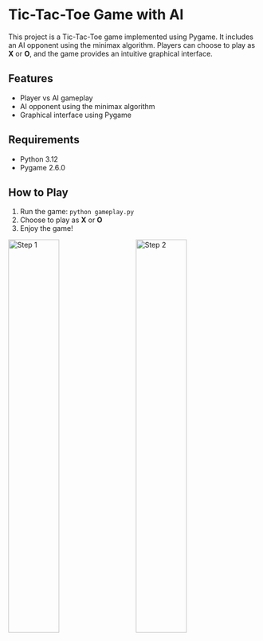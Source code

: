 <!DOCTYPE html>
<html lang="en">
<head>
    <meta charset="UTF-8">
    <meta name="viewport" content="width=device-width, initial-scale=1.0">
</head>
<body>
    <h1>Tic-Tac-Toe Game with AI</h1>
    <p>This project is a Tic-Tac-Toe game implemented using Pygame. It includes an AI opponent using the minimax algorithm. Players can choose to play as <b>X</b> or <b>O</b>, and the game provides an intuitive graphical interface.</p>

   <h2>Features</h2>
    <ul>
        <li>Player vs AI gameplay</li>
        <li>AI opponent using the minimax algorithm</li>
        <li>Graphical interface using Pygame</li>
    </ul>

  <h2>Requirements</h2>
    <ul>
        <li>Python 3.12</li>
        <li>Pygame 2.6.0</li>
    </ul>
    <h2>How to Play</h2>
    <ol>
        <li>Run the game: <code>python gameplay.py</code></li>
        <li>Choose to play as <b>X</b> or <b>O</b></li>
        <li>Enjoy the game!</li>
    </ol>
     <div>
        <img src="D:\DEPTask1\start.png" alt="Step 1" style="width: 45%; margin-right: 5%;">
        <img src="D:\DEPTask1\play.png" alt="Step 2" style="width: 45%;">
    </div>
</body>
</html>
